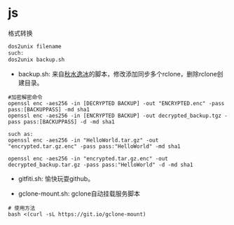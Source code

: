 # js

格式转换

```bash
dos2unix filename
such:
dos2unix backup.sh
```





* backup.sh: 来自[秋水逸冰](https://teddysun.com/469.html)的脚本，修改添加同步多个rclone，删除rclone创建目录。
 ```
 #加密解密命令
 openssl enc -aes256 -in [DECRYPTED BACKUP] -out "ENCRYPTED.enc" -pass pass:[BACKUPPASS] -md sha1
 openssl enc -aes256 -in [ENCRYPTED BACKUP] -out decrypted_backup.tgz -pass pass:[BACKUPPASS] -d -md sha1
 
 such as:
 openssl enc -aes256 -in "HelloWorld.tar.gz" -out "encrypted.tar.gz.enc" -pass pass:"HelloWorld" -md sha1

 openssl enc -aes256 -in "encrypted.tar.gz.enc" -out decrypted_backup.tar.gz -pass pass:"HelloWorld" -d -md sha1
 
 ```

* gitfiti.sh: 愉快玩耍github。

* gclone-mount.sh: gclone自动挂载服务脚本
```
# 使用方法
bash <(curl -sL https://git.io/gclone-mount)
```
